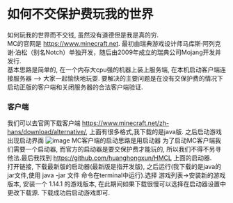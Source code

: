# 如何不交保护费玩我的世界
如何玩我的世界而不交钱, 虽然没有道德但是我是真的穷.</br>
MC的官网是 https://www.minecraft.net. 最初由瑞典游戏设计师马库斯·阿列克谢·泊松（别名Notch）单独开发，随后由2009年成立的瑞典公司Mojang开发并发行.</br>
基本思路是简单的, 在一个内存大cpu强的机器上装上服务端, 在本机启动客户端连接服务器 --> 大家一起愉快地玩耍. 要解决的主要问题是在没有交保护费的情况下启动正版的客户端和关闭服务器的合法客户端验证.</br>
### 客户端
我们可以去官网下载客户端 https://www.minecraft.net/zh-hans/download/alternative/, 上面有很多格式,我下载的是java版. 之后启动游戏出现启动界面
![image](https://github.com/BQMa/ThePoorsPlayMinecraft/blob/master/imgs/guanfang_qidongqi.jpeg?raw=true)
MC客户端的启动思路是用启动器
为了启动MC客户端我们需要一个启动器, 而官方的启动器是要交保护费才能玩的, 所以我们不得不另寻他法.最后我找到 https://github.com/huanghongxun/HMCL 上面的启动器. </br>
打开链接, 下载最新版的启动器(最新版是指开发版), 之后运行(我下载的是java的jar文件,使用 java -jar 文件 命令在terminal中运行).选择 游戏列表->安装新的游戏版本, 安装一个 1.14.1 的游戏版本, 在此期间如果下载很慢可以选择在启动器设置中更改下载源. 下载成功后启动游戏即可.</br>
